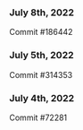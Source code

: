 ### July 8th, 2022

Commit #186442

### July 5th, 2022

Commit #314353


### July 4th, 2022

Commit #72281

